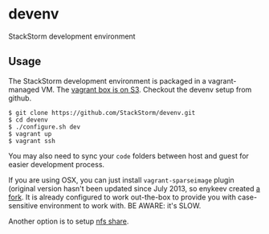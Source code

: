 devenv
======

StackStorm development environment

Usage
-----
The StackStorm development environment is packaged in a vagrant-managed VM. The [vagrant box is on S3](https://s3-us-west-1.amazonaws.com/stackstorm.com/images/fedora20-dev-x86_64.box). Checkout the
devenv setup from github.

    $ git clone https://github.com/StackStorm/devenv.git
    $ cd devenv
    $ ./configure.sh dev
    $ vagrant up
    $ vagrant ssh

You may also need to sync your `code` folders between host and guest for easier development process.

If you are using OSX, you can just install `vagrant-sparseimage` plugin (original version hasn't
been updated since July 2013, so enykeev created [a fork][fork]. It is already configured to work
out-the-box to provide you with case-sensitive environment to work with. BE AWARE: it's SLOW.

Another option is to setup [nfs share][nfswiki].

[fork]: http://guthub.com/enykeev/vagrant-sparseimage
[nfswiki]: https://stackstorm.atlassian.net/wiki/display/STORM/Developing+in+PyCharm
